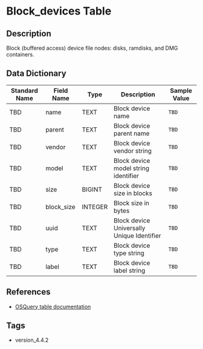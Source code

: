 # Block_devices Table

## Description
Block (buffered access) device file nodes: disks, ramdisks, and DMG containers.

## Data Dictionary
|Standard Name|Field Name|Type|Description|Sample Value|
|---|---|---|---|---|
|TBD|name|TEXT|Block device name|`TBD`|
|TBD|parent|TEXT|Block device parent name|`TBD`|
|TBD|vendor|TEXT|Block device vendor string|`TBD`|
|TBD|model|TEXT|Block device model string identifier|`TBD`|
|TBD|size|BIGINT|Block device size in blocks|`TBD`|
|TBD|block_size|INTEGER|Block size in bytes|`TBD`|
|TBD|uuid|TEXT|Block device Universally Unique Identifier|`TBD`|
|TBD|type|TEXT|Block device type string|`TBD`|
|TBD|label|TEXT|Block device label string|`TBD`|

## References
* [OSQuery table documentation](https://osquery.io/schema/current#block_devices)

## Tags
* version_4.4.2
